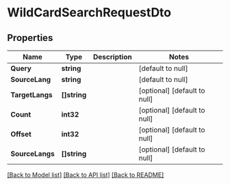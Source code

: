 # WildCardSearchRequestDto

## Properties
Name | Type | Description | Notes
------------ | ------------- | ------------- | -------------
**Query** | **string** |  | [default to null]
**SourceLang** | **string** |  | [default to null]
**TargetLangs** | **[]string** |  | [optional] [default to null]
**Count** | **int32** |  | [optional] [default to null]
**Offset** | **int32** |  | [optional] [default to null]
**SourceLangs** | **[]string** |  | [optional] [default to null]

[[Back to Model list]](../README.md#documentation-for-models) [[Back to API list]](../README.md#documentation-for-api-endpoints) [[Back to README]](../README.md)


